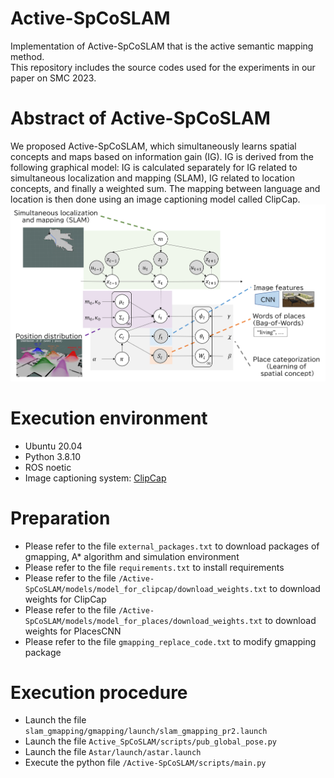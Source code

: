 # Active-SpCoSLAM
Implementation of Active-SpCoSLAM that is the active semantic mapping method.<br>
This repository includes the source codes used for the experiments in our paper on SMC 2023.<br>

# Abstract of Active-SpCoSLAM
We proposed Active-SpCoSLAM, which simultaneously learns spatial concepts and maps based on information gain (IG).
IG is derived from the following graphical model: IG is calculated separately for IG related to simultaneous localization and mapping (SLAM), IG related to location concepts, and finally a weighted sum.
The mapping between language and location is then done using an image captioning model called ClipCap.
![graphical_model](./images/graphical_model.png)

# Execution environment
- Ubuntu 20.04
- Python 3.8.10  
- ROS noetic
- Image captioning system: [ClipCap](https://github.com/rmokady/CLIP_prefix_caption)

# Preparation
- Please refer to the file `external_packages.txt` to download packages of gmapping, A* algorithm and simulation environment
- Please refer to the file `requirements.txt` to install requirements
- Please refer to the file `/Active-SpCoSLAM/models/model_for_clipcap/download_weights.txt` to download weights for ClipCap
- Please refer to the file `/Active-SpCoSLAM/models/model_for_places/download_weights.txt` to download weights for PlacesCNN
- Please refer to the file `gmapping_replace_code.txt` to modify gmapping package

# Execution procedure
- Launch the file `slam_gmapping/gmapping/launch/slam_gmapping_pr2.launch`
- Launch the file `Active_SpCoSLAM/scripts/pub_global_pose.py`
- Launch the file `Astar/launch/astar.launch`
- Execute the python file `/Active-SpCoSLAM/scripts/main.py`
